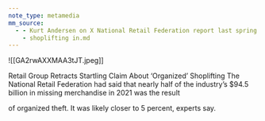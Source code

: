 ```yaml
---
note_type: metamedia
mm_source:
  - - Kurt Andersen on X National Retail Federation report last spring “‘organized retail crime’ was responsible for half the $94.5B in store merchandise” stolen. I fell for it. In fact about 5_. And “in most major cities
    - shoplifting in.md
---
```


![[GA2rwAXXMAA3tJT.jpeg]]

Retail Group Retracts
Startling Claim About
‘Organized’ Shoplifting
The National Retail Federation had
said that nearly half of the
industry’s $94.5 billion in missing
merchandise in 2021 was the result

of organized theft. It was likely
closer to 5 percent, experts say.

